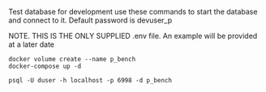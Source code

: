 Test database for development use these commands to start the database and connect to it.
Default password is devuser_p

NOTE. THIS IS THE ONLY SUPPLIED .env file. 
An example will be provided at a later date

```
docker volume create --name p_bench
docker-compose up -d

psql -U duser -h localhost -p 6998 -d p_bench
```